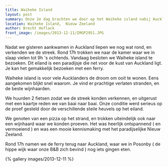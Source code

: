 ```yaml
---
title: Waiheke Island
layout: post
summary: Onze 2e dag brachten we door op het Waiheke island nabij Auckland
location: Waiheke Island,  Nieuw Zeeland
author: Brecht Hoflack
front_image: /images/2013-12-11/IMGP2951.JPG
---
```


Nadat we gisteren aankwamen in Auckland liepen we nog wat rond,  en verkenden we de streek.  Rond 17h trokken we naar de kamer waar we in slaap vielen tot 9h 's ochtends.  Vandaag besloten we Waiheke island te bezoeken.  Dit eiland is een paradijsje die net voor de kust van Auckland ligt.  Je kan het gemakkelijk bezoeken met een ferry.

Waiheke island is voor vele Aucklanders de droom om ooit te wonen.  Eens aangekomen blijkt snel waarom.  Je vind er prachtige verlaten stranden,  en de beste wijnhaarden.  

We huurden 2 fietsen zodat we de streek konden verkennen,  en uitgerust met een kaartje reden we van baai naar baai.  Onze conditie werd serieus op de proef gesteld door de verschillende steile heuvels op het eiland.  

We genoten van een pizza op het strand,  en trokken uiteindelijk ook naar een wijnhaard waar we konden proeven.  Het was heerlijk ontspannend ( en vermoeiend ) en was een mooie kennismaking met het paradijselijke Nieuw Zeeland.

Rond 17h namen we de ferry terug naar Auckland,  waar we in Posonby ( de hippe wijk waar onze B&B zich bevind ) nog iets gingen eten.

{% gallery images/2013-12-11 %}
